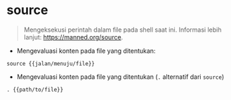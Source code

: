# source

> Mengeksekusi perintah dalam file pada shell saat ini.
> Informasi lebih lanjut: <https://manned.org/source>.

- Mengevaluasi konten pada file yang ditentukan:

`source {{jalan/menuju/file}}`

- Mengevaluasi konten pada file yang ditentukan (`.` alternatif dari `source`)

`. {{path/to/file}}`
